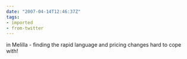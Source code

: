 ```yaml
---
date: "2007-04-14T12:46:37Z"
tags:
- imported
- from-twitter
---
```

in Melilla - finding the rapid language and pricing changes hard to cope with!
